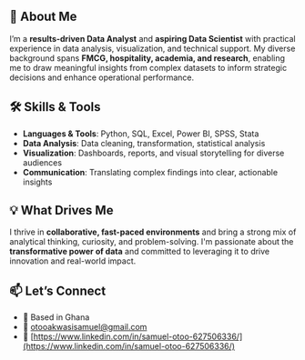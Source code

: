 ## 👋 About Me

I’m a **results-driven Data Analyst** and **aspiring Data Scientist** with practical experience in data analysis, visualization, and technical support. My diverse background spans **FMCG, hospitality, academia, and research**, enabling me to draw meaningful insights from complex datasets to inform strategic decisions and enhance operational performance.

## 🛠 Skills & Tools

- **Languages & Tools**: Python, SQL, Excel, Power BI, SPSS, Stata
- **Data Analysis**: Data cleaning, transformation, statistical analysis
- **Visualization**: Dashboards, reports, and visual storytelling for diverse audiences
- **Communication**: Translating complex findings into clear, actionable insights

## 💡 What Drives Me

I thrive in **collaborative, fast-paced environments** and bring a strong mix of analytical thinking, curiosity, and problem-solving. I'm passionate about the **transformative power of data** and committed to leveraging it to drive innovation and real-world impact.

## 📫 Let’s Connect

- 📍 Based in Ghana  
- 📧 [otooakwasisamuel@gmail.com](otooakwasisamuel@gmail.com)  
- 💼 [https://www.linkedin.com/in/samuel-otoo-627506336/](https://www.linkedin.com/in/samuel-otoo-627506336/)
